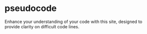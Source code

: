 # pseudocode
Enhance your understanding of your code with this site, designed to provide clarity on difficult code lines.
